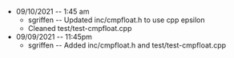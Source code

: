 - 09/10/2021 -- 1:45 am
	- sgriffen -- Updated inc/cmpfloat.h to use cpp epsilon
	- Cleaned test/test-cmpfloat.cpp
- 09/09/2021 -- 11:45pm
	- sgriffen -- Added inc/cmpfloat.h and test/test-cmpfloat.cpp